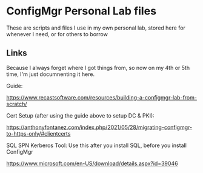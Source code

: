 # ConfigMgr Personal Lab files

These are scripts and files I use in my own personal lab, stored here for whenever I need, or for others to borrow


## Links
Because I always forget where I got things from, so now on my 4th or 5th time, I'm just documnenting it here.

Guide:

https://www.recastsoftware.com/resources/building-a-configmgr-lab-from-scratch/

Cert Setup (after using the guide above to setup DC & PKI): 

https://anthonyfontanez.com/index.php/2021/05/28/migrating-configmgr-to-https-only/#clientcerts

SQL SPN Kerberos Tool: Use this after you install SQL, before you install ConfigMgr

https://www.microsoft.com/en-US/download/details.aspx?id=39046

